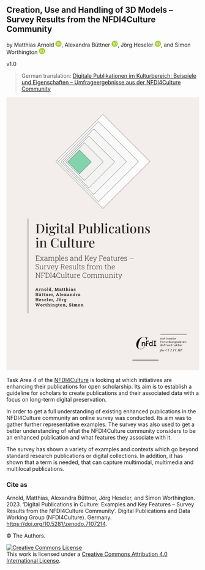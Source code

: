 ## Creation, Use and Handling of 3D Models – Survey Results from the NFDI4Culture Community

by Matthias Arnold <a href="https://orcid.org/0000-0003-0876-6177"><img alt="ORCID logo" src="uhtml/images/ORCIDiD_icon128x128.png" width="16" height="16" /></a>, Alexandra Büttner <a href="https://orcid.org/0000-0002-4950-0941"><img alt="ORCID logo" src="uhtml/images/ORCIDiD_icon128x128.png" width="16" height="16" /></a>, Jörg Heseler <a href="https://orcid.org/0000-0002-1497-627X"><img alt="ORCID logo" src="uhtml/images/ORCIDiD_icon128x128.png" width="16" height="16" /></a>, and Simon Worthington <a href="https://orcid.org/0000-0002-8579-9717"><img alt="ORCID logo" src="uhtml/images/ORCIDiD_icon128x128.png" width="16" height="16" /></a>

v1.0

 > German translation: [Digitale Publikationen im Kulturbereich: Beispiele und Eigenschaften – Umfrageergebnisse aus der NFDI4Culture Community](https://tibhannover.github.io/digitale-publikationen-im-kulturbereich-umfrageergebnisse/)

<picture>
 <source media="(prefers-color-scheme: dark)" srcset="cover/cover-small.jpg">
 <source media="(prefers-color-scheme: light)" srcset="cover/cover-small.jpg">
 <img alt="publication cover" src="cover/cover-small.jpg">
</picture>

Task Area 4 of the [NFDI4Culture](https://nfdi4culture.de/) is looking at which initiatives are enhancing their publications for open scholarship. Its aim is to establish a guideline for scholars to create publications and their associated data with a focus on long-term digital preservation.

In order to get a full understanding of existing enhanced publications in the NFDI4Culture community an online survey was conducted. Its aim was to gather further representative examples. The survey was also used to get a better understanding of what the NFDI4Culture community considers to be an enhanced publication and what features they associate with it.

The survey has shown a variety of examples and contexts which go beyond standard research publications or digital collections. In addition, it has shown that a term is needed, that can capture multimodal, multimedia and multilocal publications.

### Cite as

Arnold, Matthias, Alexandra Büttner, Jörg Heseler, and Simon Worthington. 2023. ‘Digital Publications in Culture: Examples and Key Features – Survey Results from the NFDI4Culture Community’. Digital Publications and Data Working Group (NFDI4Culture). Germany. https://doi.org/10.5281/zenodo.7107214.

© The Authors. 

<a rel="license" href="http://creativecommons.org/licenses/by/4.0/"><img alt="Creative Commons License" style="border-width:0" src="https://i.creativecommons.org/l/by/4.0/88x31.png" /></a><br />This work is licensed under a <a rel="license" href="http://creativecommons.org/licenses/by/4.0/">Creative Commons Attribution 4.0 International License</a>.

